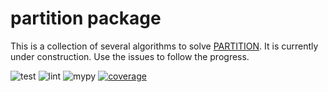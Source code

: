 # partition package

This is a collection of several algorithms to solve [PARTITION](https://en.wikipedia.org/wiki/Partition_problem).
It is currently under construction.
Use the issues to follow the progress.

![test](https://github.com/llueder/partitionpy/actions/workflows/python-app.yml/badge.svg) ![lint](https://github.com/llueder/partitionpy/actions/workflows/pylint.yml/badge.svg) ![mypy](https://github.com/llueder/partitionpy/actions/workflows/mypy.yml/badge.svg) [![coverage](https://llueder.github.io/partitionpy/badges/coverage.svg)](https://github.com/llueder/partitionpy/actions)